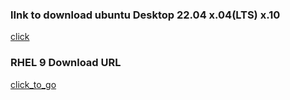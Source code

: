 ### lInk to download ubuntu Desktop 22.04  x.04(LTS) x.10  

[click](https://releases.ubuntu.com/jammy/)

### RHEL 9 Download URL 

[click_to_go](https://developers.redhat.com/products/rhel/download#getredhatenterpriselinux7163)